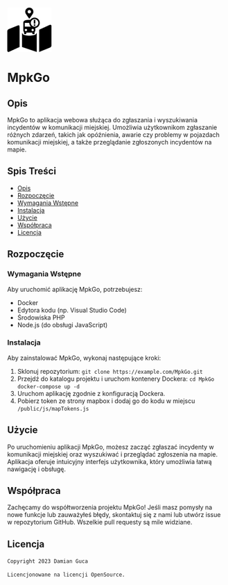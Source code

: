 ![Logo](src/images/MpkGo_Icon.png)

# MpkGo

## Opis
MpkGo to aplikacja webowa służąca do zgłaszania i wyszukiwania incydentów w komunikacji miejskiej. Umożliwia użytkownikom zgłaszanie różnych zdarzeń, takich jak opóźnienia, awarie czy problemy w pojazdach komunikacji miejskiej, a także przeglądanie zgłoszonych incydentów na mapie.

## Spis Treści
- [Opis](#opis)
- [Rozpoczęcie](#rozpoczęcie)
- [Wymagania Wstępne](#wymagania-wstępne)
- [Instalacja](#instalacja)
- [Użycie](#użycie)
- [Współpraca](#współpraca)
- [Licencja](#licencja)

## Rozpoczęcie

### Wymagania Wstępne
Aby uruchomić aplikację MpkGo, potrzebujesz:
- Docker
- Edytora kodu (np. Visual Studio Code)
- Środowiska PHP
- Node.js (do obsługi JavaScript)

### Instalacja
Aby zainstalować MpkGo, wykonaj następujące kroki:
1. Sklonuj repozytorium:
```git clone https://example.com/MpkGo.git```
2. Przejdź do katalogu projektu i uruchom kontenery Dockera:
```cd MpkGo```
```docker-compose up -d```
3. Uruchom aplikację zgodnie z konfiguracją Dockera.
4. Pobierz token ze strony mapbox i dodaj go do kodu w miejscu 
```/public/js/mapTokens.js```

## Użycie
Po uruchomieniu aplikacji MpkGo, możesz zacząć zgłaszać incydenty w komunikacji miejskiej oraz wyszukiwać i przeglądać zgłoszenia na mapie. Aplikacja oferuje intuicyjny interfejs użytkownika, który umożliwia łatwą nawigację i obsługę.

## Współpraca
Zachęcamy do współtworzenia projektu MpkGo! Jeśli masz pomysły na nowe funkcje lub zauważyłeś błędy, skontaktuj się z nami lub utwórz issue w repozytorium GitHub. Wszelkie pull requesty są mile widziane.

## Licencja
```Copyright 2023 Damian Guca```

```Licencjonowane na licencji OpenSource.```